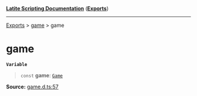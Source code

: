 [**Latite Scripting Documentation**](../../README.md) ([**Exports**](../../exports.md))

---

[Exports](../../exports.md) > [game](../index.md) > game

# game

**`Variable`**

> `const` **game**: [`Game`](../interfaces/interface.Game.md)

**Source:** [game.d.ts:57](https://github.com/LatiteScripting/latitescripting.github.io/blob/d4523bf/definitions/game.d.ts#L57)
